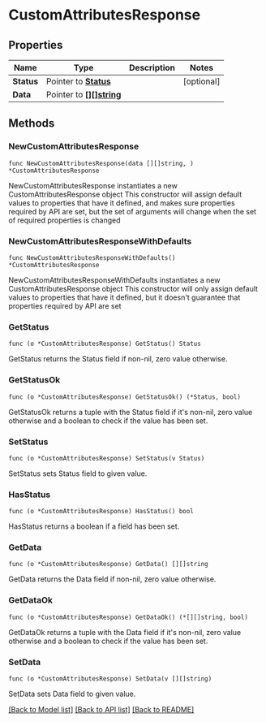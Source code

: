 # CustomAttributesResponse

## Properties

Name | Type | Description | Notes
------------ | ------------- | ------------- | -------------
**Status** | Pointer to [**Status**](Status.md) |  | [optional] 
**Data** | Pointer to [**[][]string**](array.md) |  | 

## Methods

### NewCustomAttributesResponse

`func NewCustomAttributesResponse(data [][]string, ) *CustomAttributesResponse`

NewCustomAttributesResponse instantiates a new CustomAttributesResponse object
This constructor will assign default values to properties that have it defined,
and makes sure properties required by API are set, but the set of arguments
will change when the set of required properties is changed

### NewCustomAttributesResponseWithDefaults

`func NewCustomAttributesResponseWithDefaults() *CustomAttributesResponse`

NewCustomAttributesResponseWithDefaults instantiates a new CustomAttributesResponse object
This constructor will only assign default values to properties that have it defined,
but it doesn't guarantee that properties required by API are set

### GetStatus

`func (o *CustomAttributesResponse) GetStatus() Status`

GetStatus returns the Status field if non-nil, zero value otherwise.

### GetStatusOk

`func (o *CustomAttributesResponse) GetStatusOk() (*Status, bool)`

GetStatusOk returns a tuple with the Status field if it's non-nil, zero value otherwise
and a boolean to check if the value has been set.

### SetStatus

`func (o *CustomAttributesResponse) SetStatus(v Status)`

SetStatus sets Status field to given value.

### HasStatus

`func (o *CustomAttributesResponse) HasStatus() bool`

HasStatus returns a boolean if a field has been set.

### GetData

`func (o *CustomAttributesResponse) GetData() [][]string`

GetData returns the Data field if non-nil, zero value otherwise.

### GetDataOk

`func (o *CustomAttributesResponse) GetDataOk() (*[][]string, bool)`

GetDataOk returns a tuple with the Data field if it's non-nil, zero value otherwise
and a boolean to check if the value has been set.

### SetData

`func (o *CustomAttributesResponse) SetData(v [][]string)`

SetData sets Data field to given value.



[[Back to Model list]](../README.md#documentation-for-models) [[Back to API list]](../README.md#documentation-for-api-endpoints) [[Back to README]](../README.md)


